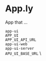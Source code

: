 # App.ly
App that ...


`app-ui` \
`APP_UI` \
`APP_UI_API_URL` \
`app-ui-web` \
`app-ui-server` \
`APU_UI_BASE_URL` \